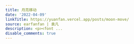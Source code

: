 ```yaml
---
title: 月亮移动
date: '2022-04-09'
linkTitle: https://yuanfan.vercel.app/posts/moon-move/
source: earfanfan | 袁凡
description: <p><font ...
disable_comments: true
---
```

<p><font ...